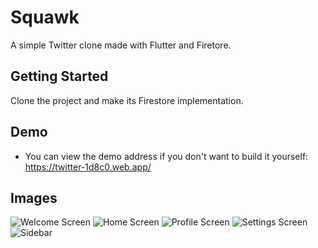 # Squawk

A simple Twitter clone made with Flutter and Firetore.

## Getting Started

Clone the project and make its Firestore implementation.

## Demo

- You can view the demo address if you don't want to build it yourself: https://twitter-1d8c0.web.app/

## Images

![Welcome Screen](images/welcome.png?raw=true "Welcome Screen")
![Home Screen](images/home.png?raw=true "Home Screen")
![Profile Screen](images/profile.png?raw=true "Profile Screen")
![Settings Screen](images/settings.png?raw=true "Settings Screen")
![Sidebar](images/sidebar.png?raw=true "Sidebar Screen")
